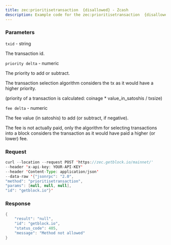 ```yaml
---
title: zec:prioritisetransaction  {disallowed} - Zcash
description: Example code for the zec:prioritisetransaction  {disallowed} json-rpc method. Сomplete guide on how to use zec:prioritisetransaction  {disallowed} json-rpc in GetBlock.io Web3 documentation.
---
```


### Parameters


`txid` - string

The transaction id.

`priority delta` - numeric

The priority to add or subtract.

The transaction selection algorithm considers the tx as it would have a
higher priority.

(priority of a transaction is calculated: coinage \* value_in_satoshis /
txsize)

`fee delta` - numeric

The fee value (in satoshis) to add (or subtract, if negative).

The fee is not actually paid, only the algorithm for selecting
transactions into a block considers the transaction as it would have
paid a higher (or lower) fee.

### Request

``` java
curl --location --request POST 'https://zec.getblock.io/mainnet/' 
--header 'x-api-key: YOUR-API-KEY' 
--header 'Content-Type: application/json' 
--data-raw '{"jsonrpc": "2.0",
"method": "prioritisetransaction",
"params": [null, null, null],
"id": "getblock.io"}'
```

###  Response

``` java
{
    "result": "null",
    "id": "getblock.io",
    "status_code": 405,
    "message": "Method not allowed"
}
```

